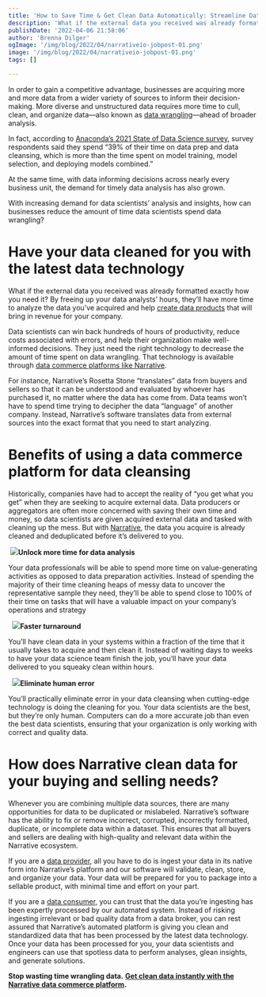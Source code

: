 ```yaml
---
title: 'How to Save Time & Get Clean Data Automatically: Streamline Data Wrangling'
description: 'What if the external data you received was already formatted exactly how you need it? Learn how to save your data scientists'' time and streamline data wrangling.'
publishDate: '2022-04-06 21:58:06'
author: 'Brenna Dilger'
ogImage: '/img/blog/2022/04/narrativeio-jobpost-01.png'
image: '/img/blog/2022/04/narrativeio-jobpost-01.png'
tags: []

---
```

In order to gain a competitive advantage, businesses are acquiring more and more data from a wider variety of sources to inform their decision-making. More diverse and unstructured data requires more time to cull, clean, and organize data—also known as [data wrangling](https://online.hbs.edu/blog/post/data-wrangling)—ahead of broader analysis. 

In fact, according to [Anaconda’s 2021 State of Data Science survey](https://www.anaconda.com/state-of-data-science-2021), survey respondents said they spend “39% of their time on data prep and data cleansing, which is more than the time spent on model training, model selection, and deploying models combined.”

At the same time, with data informing decisions across nearly every business unit, the demand for timely data analysis has also grown.

With increasing demand for data scientists’ analysis and insights, how can businesses reduce the amount of time data scientists spend data wrangling?

**Have your data cleaned for you with the latest data technology**
==================================================================

What if the external data you received was already formatted exactly how you need it? By freeing up your data analysts’ hours, they’ll have more time to analyze the data you’ve acquired and help [create data products](/blog/5-steps-to-building-a-successful-data-product) that will bring in revenue for your company. 

Data scientists can win back hundreds of hours of productivity, reduce costs associated with errors, and help their organization make well-informed decisions. They just need the right technology to decrease the amount of time spent on data wrangling. That technology is available through [data commerce platforms like Narrative](/faq/what-is-data-collaboration).

For instance, Narrative’s Rosetta Stone “translates” data from buyers and sellers so that it can be understood and evaluated by whoever has purchased it, no matter where the data has come from. Data teams won’t have to spend time trying to decipher the data “language” of another company. Instead, Narrative’s software translates data from external sources into the exact format that you need to start analyzing.

**Benefits of using a data commerce platform for data cleansing** 
==================================================================

Historically, companies have had to accept the reality of “you get what you get” when they are seeking to acquire external data. Data producers or aggregators are often more concerned with saving their own time and money, so data scientists are given acquired external data and tasked with cleaning up the mess. But with [Narrative](https://www.narrative.io/), the data you acquire is already cleaned and deduplicated before it’s delivered to you. 

  
 ![](https://lh5.googleusercontent.com/nLX8Bhi3xAI-_p8J5dqCZJ1Rh8IWgiACr598th8itbtENAAuE1WUaG6jKYkZQdig88H_ErRrAmnt2rz37Q8GqZhEWnNTVN7nBQkeGliOnWnDUzBlnWYUMojjxuXSh_ZoZBC1GoAp)**Unlock more time for data analysis**

Your data professionals will be able to spend more time on value-generating activities as opposed to data preparation activities. Instead of spending the majority of their time cleaning heaps of messy data to uncover the representative sample they need, they’ll be able to spend close to 100% of their time on tasks that will have a valuable impact on your company’s operations and strategy

  
  ![](https://lh4.googleusercontent.com/EbX6Q73s2IuAGF-k15iqImdeVAnMJ0Onow6haGiAoB-6FX7wToTSz94Pr1ssigNxor2NUGQXECypW5UfQj1nPc4N7TaFU-4pUTZmnlmq6TWG6mLCKR5YVyTNE8gkVqbcU5yhm1Sx)**Faster turnaround**

You’ll have clean data in your systems within a fraction of the time that it usually takes to acquire and then clean it. Instead of waiting days to weeks to have your data science team finish the job, you’ll have your data delivered to you squeaky clean within hours.  
  
  ![](https://lh6.googleusercontent.com/RYfqKlHPBbYufSmmLaOa9-ZiA8c26sudiSiVCPyG-P-KxLkf1qTxs7UKLSsF5Fkw9QLMVs-gZo4m7ZsADGQ5CD4G6abH4fKGKz2wwBfDjtndedMIh5HyugjPnbBMwMSoe5YOg1rC)**Eliminate human error**

You’ll practically eliminate error in your data cleansing when cutting-edge technology is doing the cleaning for you. Your data scientists are the best, but they’re only human. Computers can do a more accurate job than even the best data scientists, ensuring that your organization is only working with correct and quality data. 

**How does Narrative clean data for your buying and selling needs?**
====================================================================

Whenever you are combining multiple data sources, there are many opportunities for data to be duplicated or mislabeled. Narrative’s software has the ability to fix or remove incorrect, corrupted, incorrectly formatted, duplicate, or incomplete data within a dataset. This ensures that all buyers and sellers are dealing with high-quality and relevant data within the Narrative ecosystem. 

If you are a [data provider](/blog/how-to-start-selling-your-data), all you have to do is ingest your data in its native form into Narrative’s platform and our software will validate, clean, store, and organize your data. Your data will be prepared for you to package into a sellable product, with minimal time and effort on your part. 

If you are a [data consumer](/blog/buyer-studio), you can trust that the data you’re ingesting has been expertly processed by our automated system. Instead of risking ingesting irrelevant or bad quality data from a data broker, you can rest assured that Narrative’s automated platform is giving you clean and standardized data that has been processed by the latest data technology. Once your data has been processed for you, your data scientists and engineers can use that spotless data to perform analyses, glean insights, and generate solutions.

**Stop wasting time wrangling data.** [**Get clean data instantly with the Narrative data commerce platform**](/contact)**.**

